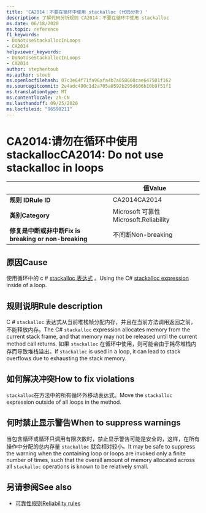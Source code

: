 ```yaml
---
title: 'CA2014：不要在循环中使用 stackalloc (代码分析) '
description: 了解代码分析规则 CA2014：不要在循环中使用 stackalloc
ms.date: 06/18/2020
ms.topic: reference
f1_keywords:
- DoNotUseStackallocInLoops
- CA2014
helpviewer_keywords:
- DoNotUseStackallocInLoops
- CA2014
author: stephentoub
ms.author: stoub
ms.openlocfilehash: 07c3e64f71fa96afa4b7a058668cae647581f162
ms.sourcegitcommit: 2e4adc490c1d2a705a0592b295d606b10b9f51f1
ms.translationtype: MT
ms.contentlocale: zh-CN
ms.lasthandoff: 09/25/2020
ms.locfileid: "96590211"
---
```

# <a name="ca2014-do-not-use-stackalloc-in-loops"></a><span data-ttu-id="65b7a-103">CA2014:请勿在循环中使用 stackalloc</span><span class="sxs-lookup"><span data-stu-id="65b7a-103">CA2014: Do not use stackalloc in loops</span></span>

| | <span data-ttu-id="65b7a-104">值</span><span class="sxs-lookup"><span data-stu-id="65b7a-104">Value</span></span> |
|-|-|
| <span data-ttu-id="65b7a-105">**规则 ID**</span><span class="sxs-lookup"><span data-stu-id="65b7a-105">**Rule ID**</span></span> |<span data-ttu-id="65b7a-106">CA2014</span><span class="sxs-lookup"><span data-stu-id="65b7a-106">CA2014</span></span>|
| <span data-ttu-id="65b7a-107">**类别**</span><span class="sxs-lookup"><span data-stu-id="65b7a-107">**Category**</span></span> |<span data-ttu-id="65b7a-108">Microsoft 可靠性</span><span class="sxs-lookup"><span data-stu-id="65b7a-108">Microsoft.Reliability</span></span>|
| <span data-ttu-id="65b7a-109">**修复是中断或非中断**</span><span class="sxs-lookup"><span data-stu-id="65b7a-109">**Fix is breaking or non-breaking**</span></span> |<span data-ttu-id="65b7a-110">不间断</span><span class="sxs-lookup"><span data-stu-id="65b7a-110">Non-breaking</span></span>|

## <a name="cause"></a><span data-ttu-id="65b7a-111">原因</span><span class="sxs-lookup"><span data-stu-id="65b7a-111">Cause</span></span>

<span data-ttu-id="65b7a-112">使用循环中的 c # [stackalloc 表达式](../../../csharp/language-reference/operators/stackalloc.md) 。</span><span class="sxs-lookup"><span data-stu-id="65b7a-112">Using the C# [stackalloc expression](../../../csharp/language-reference/operators/stackalloc.md) inside of a loop.</span></span>

## <a name="rule-description"></a><span data-ttu-id="65b7a-113">规则说明</span><span class="sxs-lookup"><span data-stu-id="65b7a-113">Rule description</span></span>

<span data-ttu-id="65b7a-114">C # `stackalloc` 表达式从当前堆栈帧分配内存，并且在当前方法调用返回之前，不能释放内存。</span><span class="sxs-lookup"><span data-stu-id="65b7a-114">The C# `stackalloc` expression allocates memory from the current stack frame, and that memory may not be released until the current method call returns.</span></span> <span data-ttu-id="65b7a-115">如果 `stackalloc` 在循环中使用，则可能会由于耗尽堆栈内存而导致堆栈溢出。</span><span class="sxs-lookup"><span data-stu-id="65b7a-115">If `stackalloc` is used in a loop, it can lead to stack overflows due to exhausting the stack memory.</span></span>

## <a name="how-to-fix-violations"></a><span data-ttu-id="65b7a-116">如何解决冲突</span><span class="sxs-lookup"><span data-stu-id="65b7a-116">How to fix violations</span></span>

<span data-ttu-id="65b7a-117">`stackalloc`在方法中的所有循环外移动表达式。</span><span class="sxs-lookup"><span data-stu-id="65b7a-117">Move the `stackalloc` expression outside of all loops in the method.</span></span>

## <a name="when-to-suppress-warnings"></a><span data-ttu-id="65b7a-118">何时禁止显示警告</span><span class="sxs-lookup"><span data-stu-id="65b7a-118">When to suppress warnings</span></span>

<span data-ttu-id="65b7a-119">当包含循环或循环只调用有限次数时，禁止显示警告可能是安全的，这样，在所有操作中分配的总内存量 `stackalloc` 就会相对较小。</span><span class="sxs-lookup"><span data-stu-id="65b7a-119">It may be safe to suppress the warning when the containing loop or loops are invoked only a finite number of times, such that the overall amount of memory allocated across all `stackalloc` operations is known to be relatively small.</span></span>

## <a name="see-also"></a><span data-ttu-id="65b7a-120">另请参阅</span><span class="sxs-lookup"><span data-stu-id="65b7a-120">See also</span></span>

- [<span data-ttu-id="65b7a-121">可靠性规则</span><span class="sxs-lookup"><span data-stu-id="65b7a-121">Reliability rules</span></span>](reliability-warnings.md)

